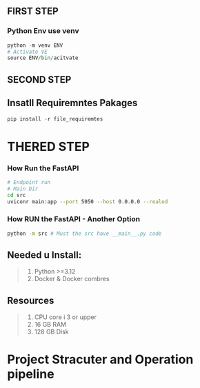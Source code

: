 ## **FIRST STEP**
### Python Env use venv
```python
python -m venv ENV
# Activate VE
source ENV/bin/acitvate
```
## **SECOND STEP**
## Insatll Requiremntes Pakages
```python
pip install -r file_requiremtes
```

# **THERED STEP**
### How Run the FastAPI
```bash
# Endpoint run
# Main Dir
cd src
uviconr main:app --port 5050 --host 0.0.0.0 --realod
```
### How RUN the FastAPI - Another Option
```bash
python -m src # Must the src have __main__.py code 
```

## **Needed u Install**:
> 1. Python >=3.12
> 2. Docker & Docker combres
## **Resources**
> 1. CPU core i 3 or upper
> 2. 16 GB RAM
> 3. 128 GB Disk

# Project Stracuter and Operation pipeline